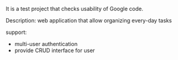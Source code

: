 It is a test project that checks usability of Google code.

Description:
web application that allow organizing every-day tasks

support:
  * multi-user authentication
  * provide CRUD interface for user